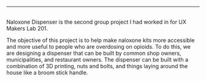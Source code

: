 <br>

---------------------
<br>
Naloxone Dispenser is the second group project I had worked in for UX Makers Lab 201.

The objective of this project is to help make naloxone kits more accessible and more useful to people who are overdosing on opioids. To do this, we are designing a dispenser that can be built by common shop owners, municipalities, and restaurant owners. The dispenser can be built with a combination of 3D printing, nuts and bolts, and things laying around the house like a broom stick handle. 
<br>
<br><br>
<br><br>
<br><br>
<br><br>
